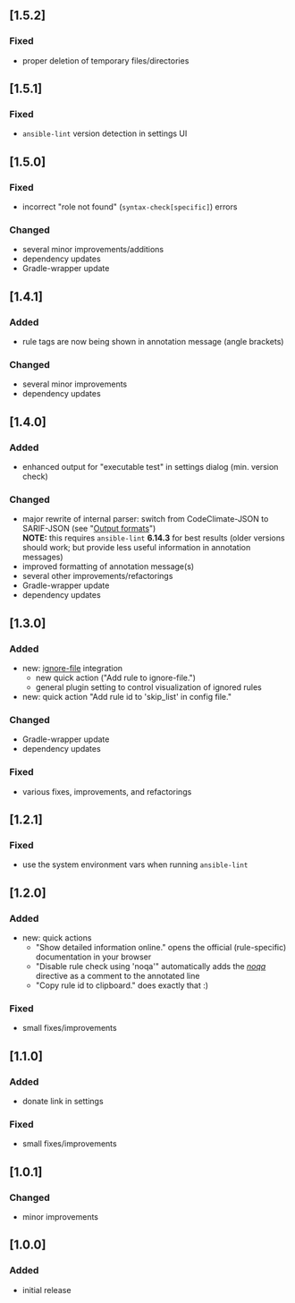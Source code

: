 ## [1.5.2]

### Fixed
- proper deletion of temporary files/directories

## [1.5.1]

### Fixed
- `ansible-lint` version detection in settings UI

## [1.5.0]

### Fixed
- incorrect "role not found" (`syntax-check[specific]`) errors

### Changed
- several minor improvements/additions
- dependency updates
- Gradle-wrapper update

## [1.4.1]

### Added
- rule tags are now being shown in annotation message (angle brackets)

### Changed
- several minor improvements
- dependency updates

## [1.4.0]

### Added
- enhanced output for "executable test" in settings dialog (min. version check)

### Changed
- major rewrite of internal parser: switch from CodeClimate-JSON to SARIF-JSON (see "[Output formats](https://ansible-lint.readthedocs.io/usage/#output-formats)")  
  **NOTE:** this requires `ansible-lint` **6.14.3** for best results (older versions should work; but provide less useful information in annotation messages) 
- improved formatting of annotation message(s)
- several other improvements/refactorings
- Gradle-wrapper update
- dependency updates

## [1.3.0]

### Added
- new: [ignore-file](https://ansible-lint.readthedocs.io/configuring/#ignoring-rules-for-entire-files) integration
  - new quick action ("Add rule to ignore-file.")
  - general plugin setting to control visualization of ignored rules
- new: quick action "Add rule id to 'skip_list' in config file."

### Changed
- Gradle-wrapper update
- dependency updates

### Fixed
- various fixes, improvements, and refactorings

## [1.2.1]

### Fixed
- use the system environment vars when running `ansible-lint`

## [1.2.0]

### Added
- new: quick actions
  - "Show detailed information online." opens the official (rule-specific) documentation in your browser
  - "Disable rule check using 'noqa'" automatically adds the _[noqa](https://ansible-lint.readthedocs.io/usage/#muting-warnings-to-avoid-false-positives)_ directive as a comment to the annotated line 
  - "Copy rule id to clipboard." does exactly that :)

### Fixed
- small fixes/improvements

## [1.1.0]

### Added
- donate link in settings

### Fixed
- small fixes/improvements

## [1.0.1]

### Changed
- minor improvements

## [1.0.0]

### Added
- initial release
